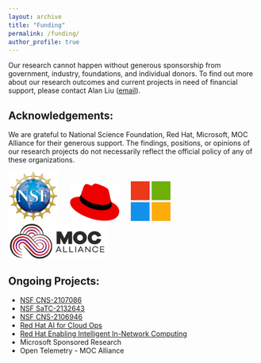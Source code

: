 ```yaml
---
layout: archive
title: "Funding"
permalink: /funding/
author_profile: true
---
```

Our research cannot happen without generous sponsorship from government, industry, foundations, and individual donors. To find out more about our research outcomes and current projects in need of financial support, please contact Alan Liu ([email](mailto:zaoxing@bu.edu)).

Acknowledgements:
------
We are grateful to National Science Foundation, Red Hat, Microsoft, MOC Alliance for their generous support. The findings, positions, or opinions of our research projects do not necessarily reflect the official policy of any of these organizations.

<p float="left">
  <img src="/images/NSF.png" width="100" />
  &nbsp;&nbsp;&nbsp;&nbsp;
  <img src="/images/RedHat.png" width="100" /> 
  &nbsp;&nbsp;&nbsp;&nbsp;
  <img src="/images/ms.png" width="80" />
  &nbsp;&nbsp;&nbsp;&nbsp;
  <img src="/images/MOC_small.png" width="200" />
</p>

Ongoing Projects:
------
* [NSF CNS-2107086](https://www.nsf.gov/awardsearch/showAward?AWD_ID=2107086)
* [NSF SaTC-2132643](https://www.nsf.gov/awardsearch/showAward?AWD_ID=2132643)
* [NSF CNS-2106946](https://www.nsf.gov/awardsearch/showAward?AWD_ID=2106946)
* [Red Hat AI for Cloud Ops](https://research.redhat.com/blog/research_project/ai-for-cloud-ops/)
* [Red Hat Enabling Intelligent In-Network Computing](https://research.redhat.com/blog/research_project/enabling-intelligent-in-network-computing-for-cloud-systems/)
* Microsoft Sponsored Research
* Open Telemetry - MOC Alliance


<!-- {% include base_path %}


{% for post in site.portfolio %}
  {% include archive-single.html %}
{% endfor %} -->

